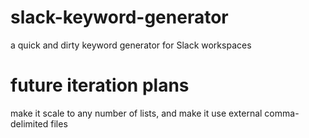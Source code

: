 # slack-keyword-generator
a quick and dirty keyword generator for Slack workspaces

# future iteration plans 
make it scale to any number of lists, and make it use external comma-delimited files
